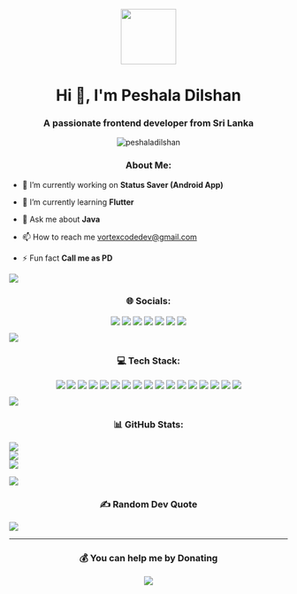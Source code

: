 <p align="center" ><img  src = "https://github.com/7oSkaaa/7oSkaaa/blob/main/Images/about_me.gif?raw=true" width = 100px></p>
<h1 align="center">Hi 👋, I'm Peshala Dilshan</h1>
<h3 align="center">A passionate frontend developer from Sri Lanka</h3>

<p align="center"> <img src="https://komarev.com/ghpvc/?username=peshaladilshan&label=Profile%20views&color=0e75b6&style=flat" alt="peshaladilshan" /> </p>

<h3 align="center">About Me:</h3>

<p align="center">

- 🔭 I’m currently working on <b>Status Saver (Android App)</b>

- 🌱 I’m currently learning <b>Flutter</b>

- 💬 Ask me about <b>Java</b>

- 📫 How to reach me vortexcodedev@gmail.com

- ⚡ Fun fact <b>Call me as PD</b>

</p>

<img src="https://user-images.githubusercontent.com/73097560/115834477-dbab4500-a447-11eb-908a-139a6edaec5c.gif">

<h3 align="center">🌐 Socials:</h3>

<p align="center" >
<a href="https://discord.gg/FDtgkJNm"><img src="https://img.shields.io/badge/Discord-%237289DA.svg?logo=discord&logoColor=white" align="center"></a>
<a href="https://facebook.com/peshaladilshan1"><img src="https://img.shields.io/badge/Facebook-%231877F2.svg?logo=Facebook&logoColor=white" align="center"></a>
<a href="https://instagram.com/Peshala_Dilshan"><img src="https://img.shields.io/badge/Instagram-%23E4405F.svg?logo=Instagram&logoColor=white" align="center"></a>
<a href="https://linkedin.com/in/Peshala_Dilshan"><img src="https://img.shields.io/badge/LinkedIn-%230077B5.svg?logo=linkedin&logoColor=white" align="center"></a>
<a href="https://stackoverflow.com/users/Peshala_Dilshan"><img src="https://img.shields.io/badge/-Stackoverflow-FE7A16?logo=stack-overflow&logoColor=white" align="center"></a>
<a href="https://x.com/PeshalaDilshan"><img src="https://img.shields.io/badge/X-black.svg?logo=X&logoColor=white" align="center"></a>
<a href="https://codepen.io/PeshalaDilshan"><img src="https://img.shields.io/badge/Codepen-000000?style=for-the-badge&logo=codepen&logoColor=white" align="center"></a>
</p>

<img src="https://user-images.githubusercontent.com/73097560/115834477-dbab4500-a447-11eb-908a-139a6edaec5c.gif">

<h3 align="center">💻 Tech Stack:</h3>

<p align="center" >
<img src="https://img.shields.io/badge/javascript-%23323330.svg?style=for-the-badge&logo=javascript&logoColor=%23F7DF1E" align="center">
<img src="https://img.shields.io/badge/html5-%23E34F26.svg?style=for-the-badge&logo=html5&logoColor=white" align="center">
<img src="https://img.shields.io/badge/css3-%231572B6.svg?style=for-the-badge&logo=css3&logoColor=white" align="center">
<img src="https://img.shields.io/badge/php-%23777BB4.svg?style=for-the-badge&logo=php&logoColor=white" align="center">
<img src="https://img.shields.io/badge/java-%23ED8B00.svg?style=for-the-badge&logo=openjdk&logoColor=white" align="center">
<img src="https://img.shields.io/badge/kotlin-%237F52FF.svg?style=for-the-badge&logo=kotlin&logoColor=white" align="center">
<img src="https://img.shields.io/badge/python-3670A0?style=for-the-badge&logo=python&logoColor=ffdd54" align="center">
<img src="https://img.shields.io/badge/firebase-%23039BE5.svg?style=for-the-badge&logo=firebase" align="center">
<img src="https://img.shields.io/badge/GoogleCloud-%234285F4.svg?style=for-the-badge&logo=google-cloud&logoColor=white" align="center">
<img src="https://img.shields.io/badge/Cloudflare-F38020?style=for-the-badge&logo=Cloudflare&logoColor=white" align="center">
<img src="https://img.shields.io/badge/node.js-6DA55F?style=for-the-badge&logo=node.js&logoColor=white" align="center">
<img src="https://img.shields.io/badge/apache-%23D42029.svg?style=for-the-badge&logo=apache&logoColor=white" align="center">
<img src="https://img.shields.io/badge/firebase-a08021?style=for-the-badge&logo=firebase&logoColor=ffcd34" align="center">
<img src="https://img.shields.io/badge/MongoDB-%234ea94b.svg?style=for-the-badge&logo=mongodb&logoColor=white" align="center">
<img src="https://img.shields.io/badge/mysql-4479A1.svg?style=for-the-badge&logo=mysql&logoColor=white" align="center">
<img src="https://img.shields.io/badge/Adobe%20XD-470137?style=for-the-badge&logo=Adobe%20XD&logoColor=#FF61F6" align="center">
<img src="https://img.shields.io/badge/figma-%23F24E1E.svg?style=for-the-badge&logo=figma&logoColor=white" align="center">
</p>

<img src="https://user-images.githubusercontent.com/73097560/115834477-dbab4500-a447-11eb-908a-139a6edaec5c.gif">

<h3 align="center">📊 GitHub Stats:</h3>

![](https://github-readme-stats.vercel.app/api?username=PeshalaDilshan&theme=tokyonight&hide_border=true&include_all_commits=false&count_private=false)<br/>
![](https://github-readme-streak-stats.herokuapp.com/?user=PeshalaDilshan&theme=tokyonight&hide_border=true)<br/>
![](https://github-readme-stats.vercel.app/api/top-langs/?username=PeshalaDilshan&theme=tokyonight&hide_border=true&include_all_commits=false&count_private=false&layout=compact)

<img src="https://user-images.githubusercontent.com/73097560/115834477-dbab4500-a447-11eb-908a-139a6edaec5c.gif">

<h3 align="center">✍️ Random Dev Quote</h3>

![](https://quotes-github-readme.vercel.app/api?type=horizontal&theme=radical)

---

<h3 align="center">💰 You can help me by Donating</h3>

<p align="center" ><a  href="https://buymeacoffee.com/peshaladilshan"><img src="https://img.shields.io/badge/Buy%20Me%20a%20Coffee-ffdd00?style=for-the-badge&logo=buy-me-a-coffee&logoColor=black"></a></p>
  
<!-- Proudly created with GPRM ( https://gprm.itsvg.in ) -->